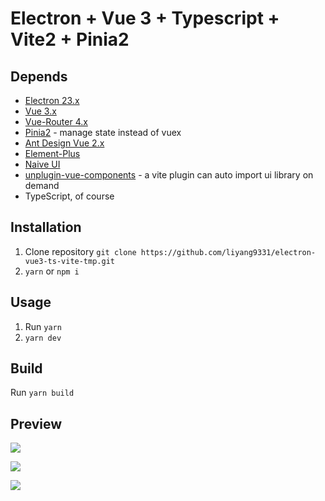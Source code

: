 # Electron + Vue 3 + Typescript + Vite2 + Pinia2

## Depends

- [Electron 23.x](https://www.electronjs.org/zh/)
- [Vue 3.x](https://github.com/vuejs/vue-next)
- [Vue-Router 4.x](https://github.com/vuejs/vue-router-next)
- [Pinia2](https://github.com/posva/pinia/) - manage state instead of vuex
- [Ant Design Vue 2.x](https://github.com/vueComponent/ant-design-vue)
- [Element-Plus](https://github.com/element-plus/element-plus) 
- [Naive UI](https://github.com/TuSimple/naive-ui)
- [unplugin-vue-components](https://github.com/antfu/unplugin-vue-components) - a vite plugin can auto import ui library on demand
- TypeScript, of course

## Installation

1. Clone repository `git clone https://github.com/liyang9331/electron-vue3-ts-vite-tmp.git `
2. `yarn` or `npm i`

## Usage

1. Run `yarn`
2. `yarn dev`

## Build

Run `yarn build`

## Preview



![](../assets/vue-vite-ts-setup/1.png)

![](../assets/vue-vite-ts-setup/2.png)

![](../assets/vue-vite-ts-setup/3.png)
